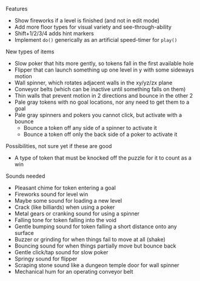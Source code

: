 
Features

 - Show fireworks if a level is finished (and not in edit mode)
 - Add more floor types for visual variety and see-through-ability
 - Shift+1/2/3/4 adds hint markers
 - Implement `do()` generically as an artificial speed-timer for `play()`

New types of items

 - Slow poker that hits more gently, so tokens fall in the first available hole
 - Flipper that can launch something up one level in y with some sideways motion
 - Wall spinner, which rotates adjacent walls in the xy/yz/zx plane
 - Conveyor belts (which can be inactive until something falls on them)
 - Thin walls that prevent motion in 2 directions and bounce in the other 2
 - Pale gray tokens with no goal locations, nor any need to get them to a goal
 - Pale gray spinners and pokers you cannot click, but activate with a bounce
    - Bounce a token off any side of a spinner to activate it
    - Bounce a token off only the back side of a poker to activate it

Possibilities, not sure yet if these are good

 - A type of token that must be knocked off the puzzle for it to count as a win

Sounds needed

 - Pleasant chime for token entering a goal
 - Fireworks sound for level win
 - Maybe some sound for loading a new level
 - Crack (like billiards) when using a poker
 - Metal gears or cranking sound for using a spinner
 - Falling tone for token falling into the void
 - Gentle bumping sound for token falling a short distance onto any surface
 - Buzzer or grinding for when things fail to move at all (shake)
 - Bouncing sound for when things partially move but bounce back
 - Gentle click/tap sound for slow poker
 - Springy sound for flipper
 - Scraping stone sound like a dungeon temple door for wall spinner
 - Mechanical hum for an operating conveyor belt
